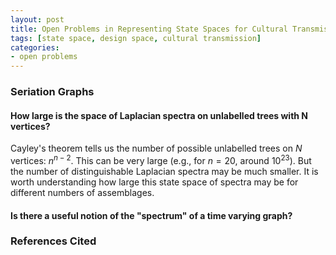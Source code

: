 ```yaml
---
layout: post
title: Open Problems in Representing State Spaces for Cultural Transmission Models
tags: [state space, design space, cultural transmission]
categories: 
- open problems
---
```


### Seriation Graphs ###

#### How large is the space of Laplacian spectra on unlabelled trees with N vertices?  

Cayley's theorem tells us the number of possible unlabelled trees on $N$ vertices:  $n^{n-2}$.  This can be very large (e.g., for $n=20$, around $10^{23}$).  But the number of distinguishable Laplacian spectra may be much smaller.  It is worth understanding how large this state space of spectra may be for different numbers of assemblages.

#### Is there a useful notion of the "spectrum" of a time varying graph?




### References Cited ###

